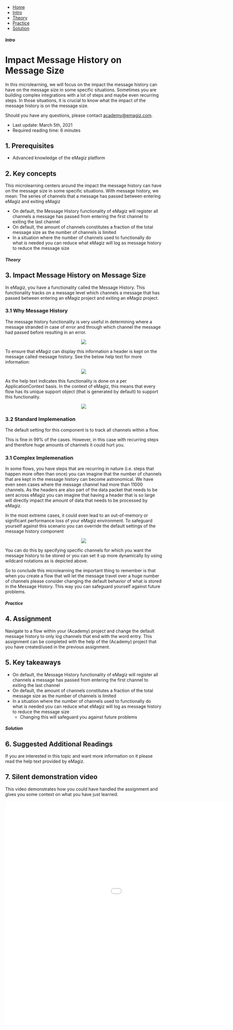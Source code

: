 <div class="ez-academy">
	<div class="ez-academy__body">
		<main class="micro-learning">
		<ul class="doc-nav">
			<li class="doc-nav__item"><a href="../../docs/microlearning/expert-solution-architecture-index" class="doc-nav__link">Home</a></li>
			<li class="doc-nav__item"><a href="#intro" class="doc-nav__link">Intro</a></li>
			<li class="doc-nav__item"><a href="#theory" class="doc-nav__link">Theory</a></li>
			<li class="doc-nav__item"><a href="#practice" class="doc-nav__link">Practice</a></li>
			<li class="doc-nav__item"><a href="#solution" class="doc-nav__link">Solution</a></li>
		</ul>

<div class="doc">

##### Intro

# Impact Message History on Message Size

In this microlearning, we will focus on the impact the message history can have on the message size in some specific situations.
Sometimes you are building complex integrations with a lot of steps and maybe even recurring steps. 
In those situations, it is crucial to know what the impact of the message history is on the message size.

Should you have any questions, please contact academy@emagiz.com.

- Last update: March 5th, 2021
- Required reading time: 6 minutes

## 1. Prerequisites
- Advanced knowledge of the eMagiz platform

## 2. Key concepts
This microlearning centers around the impact the message history can have on the message size in some specific situations.
With message history, we mean: The series of channels that a message has passed between entering eMagiz and exiting eMagiz

- On default, the Message History functionality of eMagiz will register all channels a message has passed from entering the first channel to exiting the last channel
- On default, the amount of channels constitutes a fraction of the total message size as the number of channels is limited
- In a situation where the number of channels used to functionally do what is needed you can reduce what eMagiz will log as message history to reduce the message size

##### Theory

## 3. Impact Message History on Message Size

In eMagiz, you have a functionality called the Message History. 
This functionality tracks on a message level which channels a message that has passed between entering an eMagiz project and exiting an eMagiz project.

### 3.1 Why Message History
The message history functionality is very useful in determining where a message stranded in case of error and through which channel the message had passed before resulting in an error.

<p align="center"><img src="../../img/microlearning/expert-solution-architecture-impact-message-history-on-message-size--message-history-error-message.png"></p>

To ensure that eMagiz can display this information a header is kept on the message called message history. See the below help text for more information:

<p align="center"><img src="../../img/microlearning/expert-solution-architecture-impact-message-history-on-message-size--message-history-explanation.png"></p>

As the help text indicates this functionality is done on a per ApplicationContext basis. 
In the context of eMagiz, this means that every flow has its unique support object (that is generated by default) to support this functionality.

<p align="center"><img src="../../img/microlearning/expert-solution-architecture-impact-message-history-on-message-size--message-history-support-object.png"></p>

### 3.2 Standard Implemenation

The default setting for this component is to track all channels within a flow. 

This is fine in 99% of the cases. However, in this case with recurring steps and therefore huge amounts of channels it could hurt you.

### 3.1 Complex Implemenation

In some flows, you have steps that are recurring in nature (i.e. steps that happen more often than once) you can imagine that the number of channels that are kept in the message history can become astronomical.
We have even seen cases where the message channel had more than 11000 channels. 
As the headers are also part of the data packet that needs to be sent across eMagiz you can imagine that having a header that is so large will directly impact the amount of data that needs to be processed by eMagiz.

In the most extreme cases, it could even lead to an out-of-memory or significant performance loss of your eMagiz environment. 
To safeguard yourself against this scenario you can override the default settings of the message history component

<p align="center"><img src="../../img/microlearning/expert-solution-architecture-impact-message-history-on-message-size--message-history-override-explanation.png"></p>

You can do this by specifying specific channels for which you want the message history to be stored or you can set it up more dynamically by using wildcard notations as is depicted above.

So to conclude this microlearning the important thing to remember is that when you create a flow that will let the message travel over a huge number of channels please consider changing the default behavior of what is stored in the Message History.
This way you can safeguard yourself against future problems.

##### Practice

## 4. Assignment

Navigate to a flow within your (Academy) project and change the default message history to only log channels that end with the word entry.
This assignment can be completed with the help of the (Academy) project that you have created/used in the previous assignment.

## 5. Key takeaways

- On default, the Message History functionality of eMagiz will register all channels a message has passed from entering the first channel to exiting the last channel
- On default, the amount of channels constitutes a fraction of the total message size as the number of channels is limited
- In a situation where the number of channels used to functionally do what is needed you can reduce what eMagiz will log as message history to reduce the message size
	- Changing this will safeguard you against future problems

##### Solution

## 6. Suggested Additional Readings

If you are interested in this topic and want more information on it please read the help text provided by eMagiz.

## 7. Silent demonstration video

This video demonstrates how you could have handled the assignment and gives you some context on what you have just learned.

<iframe width="1280" height="720" src="../../vid/microlearning/expert-solution-architecture-impact-message-history-on-message-size.mp4" frameborder="0" allow="accelerometer; autoplay; clipboard-write; encrypted-media; gyroscope; picture-in-picture" allowfullscreen></iframe>

</div>
</main>
</div>
</div>